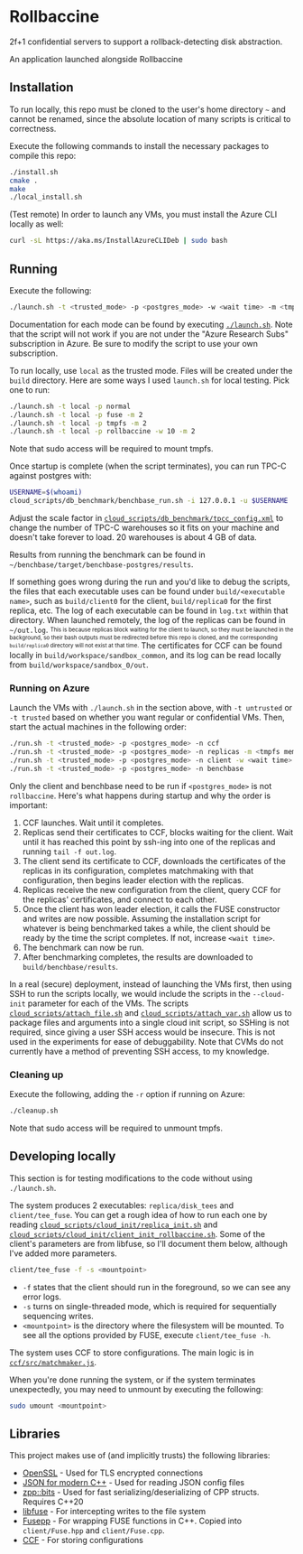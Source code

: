 # Rollbaccine
2f+1 confidential servers to support a rollback-detecting disk abstraction.

An application launched alongside Rollbaccine

## Installation 
To run locally, this repo must be cloned to the user's home directory `~` and cannot be renamed, since the absolute location of many scripts is critical to correctness.

Execute the following commands to install the necessary packages to compile this repo:
```bash
./install.sh
cmake .
make
./local_install.sh
```

(Test remote) In order to launch any VMs, you must install the Azure CLI locally as well:
```bash
curl -sL https://aka.ms/InstallAzureCLIDeb | sudo bash
```

## Running

Execute the following:
```bash
./launch.sh -t <trusted_mode> -p <postgres_mode> -w <wait time> -m <tmpfs memory>
```
Documentation for each mode can be found by executing [`./launch.sh`](launch.sh). Note that the script will not work if you are not under the "Azure Research Subs" subscription in Azure. Be sure to modify the script to use your own subscription.

To run locally, use `local` as the trusted mode. Files will be created under the `build` directory. Here are some ways I used `launch.sh` for local testing. Pick one to run:
```bash
./launch.sh -t local -p normal
./launch.sh -t local -p fuse -m 2
./launch.sh -t local -p tmpfs -m 2
./launch.sh -t local -p rollbaccine -w 10 -m 2
```

Note that sudo access will be required to mount tmpfs.

Once startup is complete (when the script terminates), you can run TPC-C against postgres with:
```bash
USERNAME=$(whoami)
cloud_scripts/db_benchmark/benchbase_run.sh -i 127.0.0.1 -u $USERNAME
```
Adjust the scale factor in [`cloud_scripts/db_benchmark/tpcc_config.xml`](cloud_scripts/db_benchmark/tpcc_config.xml) to change the number of TPC-C warehouses so it fits on your machine and doesn't take forever to load. 20 warehouses is about 4 GB of data.

Results from running the benchmark can be found in `~/benchbase/target/benchbase-postgres/results`.

If something goes wrong during the run and you'd like to debug the scripts, the files that each executable uses can be found under `build/<executable name>`, such as `build/client0` for the client, `build/replica0` for the first replica, etc.
The log of each executable can be found in `log.txt` within that directory.
When launched remotely, the log of the replicas can be found in `~/out.log`. <sup><sub>This is because replicas block waiting for the client to launch, so they must be launched in the background, so their bash outputs must be redirected before this repo is cloned, and the corresponding `build/replica0` directory will not exist at that time.</sub></sup>
The certificates for CCF can be found locally in `build/workspace/sandbox_common`, and its log can be read locally from `build/workspace/sandbox_0/out`.

### Running on Azure

Launch the VMs with `./launch.sh` in the section above, with `-t untrusted` or `-t trusted` based on whether you want regular or confidential VMs.
Then, start the actual machines in the following order:
```bash
./run.sh -t <trusted_mode> -p <postgres_mode> -n ccf
./run.sh -t <trusted_mode> -p <postgres_mode> -n replicas -m <tmpfs memory>
./run.sh -t <trusted_mode> -p <postgres_mode> -n client -w <wait time> -m <tmpfs memory>
./run.sh -t <trusted_mode> -p <postgres_mode> -n benchbase
```

Only the client and benchbase need to be run if `<postgres_mode>` is not `rollbaccine`.
Here's what happens during startup and why the order is important:
1. CCF launches. Wait until it completes.
2. Replicas send their certificates to CCF, blocks waiting for the client. Wait until it has reached this point by ssh-ing into one of the replicas and running `tail -f out.log`.
3. The client send its certificate to CCF, downloads the certificates of the replicas in its configuration, completes matchmaking with that configuration, then begins leader election with the replicas.
4. Replicas receive the new configuration from the client, query CCF for the replicas' certificates, and connect to each other.
5. Once the client has won leader election, it calls the FUSE constructor and writes are now possible. Assuming the installation script for whatever is being benchmarked takes a while, the client should be ready by the time the script completes. If not, increase `<wait time>`.
6. The benchmark can now be run.
7. After benchmarking completes, the results are downloaded to `build/benchbase/results`.

In a real (secure) deployment, instead of launching the VMs first, then using SSH to run the scripts locally, we would include the scripts in the `--cloud-init` parameter for each of the VMs. The scripts [`cloud_scripts/attach_file.sh`](cloud_scripts/attach_file.sh) and [`cloud_scripts/attach_var.sh`](cloud_scripts/attach_var.sh) allow us to package files and arguments into a single cloud init script, so SSHing is not required, since giving a user SSH access would be insecure. This is not used in the experiments for ease of debuggability. Note that CVMs do not currently have a method of preventing SSH access, to my knowledge.

### Cleaning up

Execute the following, adding the `-r` option if running on Azure:
```bash
./cleanup.sh
```

Note that sudo access will be required to unmount tmpfs.


## Developing locally

This section is for testing modifications to the code without using `./launch.sh`.

The system produces 2 executables: `replica/disk_tees` and `client/tee_fuse`. You can get a rough idea of how to run each one by reading [`cloud_scripts/cloud_init/replica_init.sh`](cloud_scripts/cloud_init/replica_init.sh) and [`cloud_scripts/cloud_init/client_init_rollbaccine.sh`](cloud_scripts/cloud_init/client_init_rollbaccine.sh). Some of the client's parameters are from libfuse, so I'll document them below, although I've added more parameters.

```bash
client/tee_fuse -f -s <mountpoint>
```
- `-f` states that the client should run in the foreground, so we can see any error logs.
- `-s` turns on single-threaded mode, which is required for sequentially sequencing writes.
- `<mountpoint>` is the directory where the filesystem will be mounted.
To see all the options provided by FUSE, execute `client/tee_fuse -h`.

The system uses CCF to store configurations. The main logic is in [`ccf/src/matchmaker.js`](ccf/src/matchmaker.js).

When you're done running the system, or if the system terminates unexpectedly, you may need to unmount by executing the following:
```bash
sudo umount <mountpoint>
```


## Libraries
This project makes use of (and implicitly trusts) the following libraries:

- [OpenSSL](https://wiki.openssl.org/index.php/Main_Page) - Used for TLS encrypted connections
- [JSON for modern C++](https://github.com/nlohmann/json#examples) - Used for reading JSON config files
- [zpp::bits](https://github.com/eyalz800/zpp_bits) - Used for fast serializing/deserializing of CPP structs. Requires C++20
- [libfuse](https://github.com/libfuse/libfuse) - For intercepting writes to the file system
- [Fusepp](https://github.com/jachappell/Fusepp) - For wrapping FUSE functions in C++. Copied into `client/Fuse.hpp` and `client/Fuse.cpp`.
- [CCF](https://github.com/microsoft/CCF/) - For storing configurations
